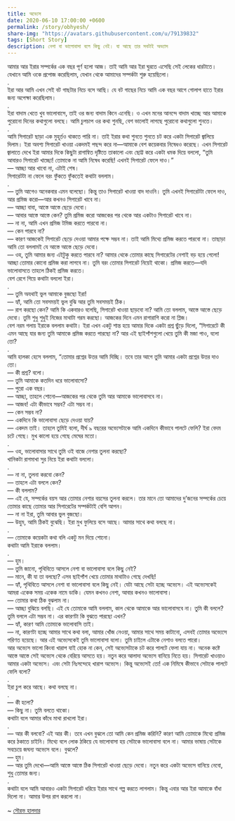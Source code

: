 ```yaml
---
title: অভ্যেস
date: 2020-06-10 17:00:00 +0600
permalink: /story/obhyesh/
share-img: "https://avatars.githubusercontent.com/u/79139832"
tags: [Short Story]
description: নেশা বা ভালোবাসা বলে কিছু নেই। যা আছে তার সবটাই অভ্যাস
---
```


আমার আর ইরার সম্পর্কের এক বছর পূর্ণ হলো আজ। তাই আমি আর ইরা ঘুরতে এসেছি সেই লেকের ধারটাতে। যেখানে আমি ওকে প্রপোজ করেছিলাম, যেখান থেকে আমাদের সম্পর্কটা শুরু হয়েছিলো।  
.  
ইরা আর আমি এখন সেই বট গাছটার নিচে বসে আছি। যে বট গাছের নিচে আমি এক বছর আগে গোলাপ হাতে ইরার জন্য অপেক্ষা করেছিলাম।  
.  
ইরা বাদাম খেতে খুব ভালোবাসে, তাই ওর জন্য বাদাম কিনে এনেছি। ও এখন মনের আনন্দে বাদাম খাচ্ছে আর আমাকে পুরোনো দিনের কথাগুলো বলছে। আমি চুপচাপ ওর কথা শুনছি, বেশ ভালোই লাগছে পুরোনো কথাগুলো শুনতে।  
.  
আমি সিগারেট ছাড়া এক মুহূর্তও থাকতে পারি না। তাই ইরার কথা শুনতে শুনতে চট করে একটা সিগারেট জ্বালিয়ে দিলাম। ইরা অবশ্য সিগারেট খাওয়া একদমই পছন্দ করে না—আমাকে বেশ কয়েকবার নিষেধও করেছে। এখন সিগারেট জ্বালাতে দেখে ইরা আমার দিকে কিছুটা রাগান্বিত দৃষ্টিতে তাকালো এবং ছোট্ট করে একটা ধমক দিয়ে বললো, “তুমি আবারও সিগারেট খাচ্ছো! তোমাকে না আমি নিষেধ করেছি! এখনই সিগারেট ফেলে দাও।”  
	— আচ্ছা আর খাবো না, এটাই শেষ।  
	সিগারেটটা না ফেলে বরং ফুঁকতে ফুঁকতেই কথাটা বললাম।  
.  
	— তুমি আগেও অনেকবার এমন বলেছো। কিন্তু তাও সিগারেট খাওয়া বাদ দাওনি। তুমি এখনই সিগারেটটা ফেলে দাও, আর প্রমিজ করো—আর কখনও সিগারেট খাবে না।  
	— আচ্ছা বাবা, আস্তে আস্তে ছেড়ে দেবো।  
	— আবার আস্তে আস্তে কেন? তুমি প্রমিজ করো আজকের পর থেকে আর একটাও সিগারেট খাবে না।  
	— না না, আমি এখন প্রমিজ টমিজ করতে পারবো না।  
	— কেন পারবে না?  
	— কারণ আজকেই সিগারেট ছেড়ে দেওয়া আমার পক্ষে সম্ভব না। তাই আমি মিথ্যে প্রমিজ করতে পারবো না। তাছাড়া আমি তো বললামই যে আস্তে আস্তে ছেড়ে দেবো।  
	— ওহ, তুমি আমার জন্য এইটুকু করতে পারবে না? আমার থেকে তোমার কাছে সিগারেটের নেশাই বড় হয়ে গেলো! আচ্ছা তোমার কোনো প্রমিজ করা লাগবে না। তুমি বরং তোমার সিগারেট নিয়েই থাকো। প্রমিজ করতে—যদি ভালোবাসতে তাহলে ঠিকই প্রমিজ করতে।  
	বেশ রেগে গিয়ে কথাটা বললো ইরা।  
.  
	— তুমি অযথাই ভুল আমাকে বুজছো ইরা!  
	— হ্যাঁ, আমি তো সবসময়ই ভুল বুঝি আর তুমি সবসময়ই ঠিক।  
	— রাগ করছো কেন? আমি কি একবারও বলেছি, সিগারেট খাওয়া ছাড়বো না? আমি তো বললাম, আস্তে আস্তে ছেড়ে দেবো। তুমি শুধু শুধুই নিজের মাথাটা গরম করছো। আজকের দিনে এমন রাগারাগি করো না প্লিজ।  
	বেশ নরম গলায় ইরাকে বললাম কথাটা। ইরা এখন একটু শান্ত হয়ে আমার দিকে একটা প্রশ্ন ছুঁড়ে দিলো, “সিগারেটে কী এমন আছে যার জন্য তুমি আমাকে প্রমিজ করতে পারছো না? আর এই ছাইপাঁশগুলো খেয়ে তুমি কী মজা পাও, বলো তো?  
.  
	আমি হালকা হেসে বললাম, “তোমার প্রশ্নের উত্তর আমি দিচ্ছি। তবে তার আগে তুমি আমার একটা প্রশ্নের উত্তর দাও তো।  
	— কী প্রশ্ন? বলো।  
	— তুমি আমাকে কতদিন ধরে ভালোবাসো?  
	— পুরো এক বছর।  
	— আচ্ছা, তাহলে শোনো—আজকের পর থেকে তুমি আর আমাকে ভালোবাসবে না।  
	— আজব! এটা কীভাবে সম্ভব? এটা সম্ভব না।  
	— কেন সম্ভব না?  
	— একদিনে কি ভালোবাসা ছেড়ে দেওয়া যায়?  
	— একদম তাই। তাহলে তুমিই বলো, দীর্ঘ ৯ বছরের অভ্যেসটাকে আমি একদিনে কীভাবে পালটে ফেলি?
	ইরা বেদম চটে গেছে। মুখ কালো হয়ে গেছে মেঘের মতো।  
.  
	— ওহ, ভালোবাসার সাথে তুমি ওই বাজে নেশার তুলনা করছো?  
	খানিকটা রাগমাখা সুর নিয়ে ইরা কথাটা বললো।  
.  
	— না না, তুলনা করবো কেন?  
	— তাহলে এটা বললে কেন?  
	— কী বললাম?  
	— এই যে, সম্পর্কের বয়স আর তোমার নেশার বয়সের তুলনা করলে। তার মানে তো আমাদের দু’জনের সম্পর্কের চেয়ে তোমার কাছে তোমার আর সিগারেটের সম্পর্কটাই বেশি আপন।  
	— না না ইরা, তুমি আবার ভুল বুজছো।  
	— উহুম, আমি ঠিকই বুঝেছি।
	ইরা মুখ ফুলিয়ে বসে আছে। আমার সাথে কথা বলছে না।  
.  
	— তোমাকে কয়েকটা কথা বলি একটু মন দিয়ে শোনো।  
	কথাটা আমি ইরাকে বললাম।  
.  
	— হুম।  
	— তুমি জানো, পৃথিবিতে আসলে নেশা বা ভালোবাসা বলে কিছু নেই?  
	— মানে, কী যা তা বলছো? এসব ছাইপাঁশ খেয়ে তোমার মাথাটাও গেছে দেখছি!  
	— হ্যাঁ, পৃথিবিতে আসলে নেশা বা ভালোবাসা বলে কিছু নেই। যেটা আছে সেটা হচ্ছে অভ্যেস। এই অভ্যেসকেই আমরা একেক সময় একেক নামে ডাকি। যেমন কখনও নেশা, আবার কখনও ভালোবাসা।  
	— তোমার কথা ঠিক বুঝলাম না।  
	— আচ্ছা বুঝিয়ে বলছি। এই যে তোমাকে আমি বললাম, কাল থেকে আমাকে আর ভালোবাসবে না। তুমি কী বললে? তুমি বললে এটা সম্ভব না। এর কারণটা কি বুঝতে পারছো এখন?  
	— হ্যাঁ, কারণ আমি তোমাকে ভালোবাসি তাই।  
	— না, কারণটা হচ্ছে আমার সাথে কথা বলা, আমার খোঁজ নেওয়া, আমার সাথে সময় কাটানো, এসবই তোমার অভ্যেসে পরিণত হয়েছে। আর এই অভ্যেসকেই তুমি ভালোবাসা বলো। তুমি চাইলে এটাকে নেশাও বলতে পারো।  
	আর অভ্যেস ভালো কিংবা খারাপ যাই হোক না কেন, সেই অভ্যেসটাকে চট করে পালটে ফেলা যায় না। অনেক কষ্টে আস্তে আস্তে সেই অভ্যেস থেকে বেরিয়ে আসতে হয়। নতুন করে আলাদা অভ্যেস বানিয়ে নিতে হয়। সিগারেট খাওয়াও আমার একটা অভ্যেস। এবং সেটা নিঃসন্দেহে খারাপ অভ্যেস। কিন্তু অভ্যেসই তো! এক নিমিষে কীভাবে সেটাকে পালটে ফেলি বলো?  
.  
	ইরা চুপ করে আছে। কথা বলছে না।  
.  
	— কী হলো?  
	— কিছু না। তুমি বলতে থাকো।  
	কথাটা বলে আমার কাঁধে মাথা রাখলো ইরা।  
.  
	— আর কী বলবো? এই আর কী। তবে এখন বুঝলে তো আমি কেন প্রমিজ করিনি? কারণ আমি তোমাকে মিথ্যে প্রমিজ করে ঠকাতে চাইনি। মিথ্যে বলে লোক ঠকিয়ে যে ভালোবাসা হয় সেটাকে ভালোবাসা বলে না। আমার ভাষায় সেটাকে সবচেয়ে জঘন্য অভ্যেস বলে। বুঝলে?  
	— হুম।  
	— আর তুমি দেখো—আমি আস্তে আস্তে ঠিক সিগারেট খাওয়া ছেড়ে দেবো। নতুন করে একটা অভ্যেস বানিয়ে নেবো, শুধু তোমার জন্য।  
.  
	কথাটা বলে আমি আবারও একটা সিগারেট ধরিয়ে ইরার সাথে গল্প করতে লাগলাম। কিন্তু এবার আর ইরা আমাকে বাঁধা দিলো না। আমার উপর রাগ করলো না।

~ [সৌরভ হালদার](https://facebook.com/sourobook)
